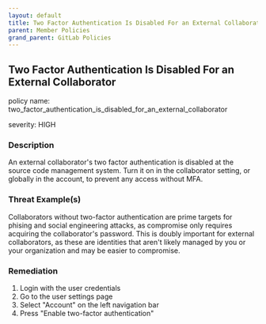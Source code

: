 ```yaml
---
layout: default
title: Two Factor Authentication Is Disabled For an External Collaborator
parent: Member Policies
grand_parent: GitLab Policies
---
```



## Two Factor Authentication Is Disabled For an External Collaborator
policy name: two_factor_authentication_is_disabled_for_an_external_collaborator

severity: HIGH

### Description
An external collaborator's two factor authentication is disabled at the source code management system. Turn it on in the collaborator setting, or globally in the account, to prevent any access without MFA.

### Threat Example(s)
Collaborators without two-factor authentication are prime targets for phising and social engineering attacks, as compromise only requires acquiring the collaborator's password.
This is doubly important for external collaborators, as these are identities that aren't likely managed by you or your organization and may be easier to compromise.



### Remediation
1. Login with the user credentials
2. Go to the user settings page
3. Select "Account" on the left navigation bar
4. Press "Enable two-factor authentication"



